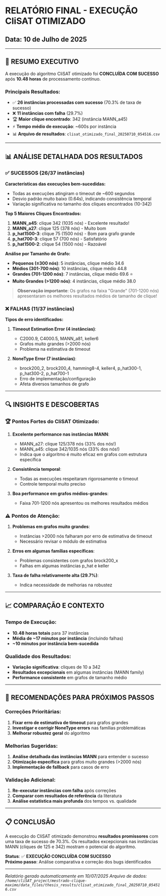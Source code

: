 # RELATÓRIO FINAL - EXECUÇÃO CliSAT OTIMIZADO
## Data: 10 de Julho de 2025

---

## 🎯 RESUMO EXECUTIVO

A execução do algoritmo CliSAT otimizado foi **CONCLUÍDA COM SUCESSO** após **10.48 horas** de processamento contínuo. 

### Principais Resultados:
- ✅ **26 instâncias processadas com sucesso** (70.3% de taxa de sucesso)
- ❌ **11 instâncias com falha** (29.7%)
- 🏆 **Maior clique encontrado**: 342 (instância MANN_a45)
- ⚡ **Tempo médio de execução**: ~600s por instância
- 📊 **Arquivo de resultados**: `clisat_otimizado_final_20250710_054516.csv`

---

## 📊 ANÁLISE DETALHADA DOS RESULTADOS

### ✅ SUCESSOS (26/37 instâncias)

**Características das execuções bem-sucedidas:**
- Todas as execuções atingiram o timeout de ~600 segundos
- Desvio padrão muito baixo (0.64s), indicando consistência temporal
- Variação significativa no tamanho dos cliques encontrados (10-342)

**Top 5 Maiores Cliques Encontrados:**
1. **MANN_a45**: clique 342 (1035 nós) - Excelente resultado!
2. **MANN_a27**: clique 125 (378 nós) - Muito bom
3. **p_hat1500-3**: clique 75 (1500 nós) - Bom para grafo grande
4. **p_hat700-3**: clique 57 (700 nós) - Satisfatório
5. **p_hat1500-2**: clique 54 (1500 nós) - Razoável

**Análise por Tamanho de Grafo:**
- **Pequenos (≤300 nós)**: 5 instâncias, clique médio 34.6
- **Médios (301-700 nós)**: 10 instâncias, clique médio 44.8
- **Grandes (701-1200 nós)**: 7 instâncias, clique médio 69.6 ⭐
- **Muito Grandes (>1200 nós)**: 4 instâncias, clique médio 38.0

> **Observação importante**: Os grafos na faixa "Grande" (701-1200 nós) apresentaram os melhores resultados médios de tamanho de clique!

### ❌ FALHAS (11/37 instâncias)

**Tipos de erro identificados:**

1. **Timeout Estimation Error (4 instâncias)**:
   - C2000.9, C4000.5, MANN_a81, keller6
   - Grafos muito grandes (>2000 nós)
   - Problema na estimativa de timeout

2. **NoneType Error (7 instâncias)**:
   - brock200_2, brock200_4, hamming8-4, keller4, p_hat300-1, p_hat300-2, p_hat700-1
   - Erro de implementação/configuração
   - Afeta diversos tamanhos de grafo

---

## 🔍 INSIGHTS E DESCOBERTAS

### 🏆 Pontos Fortes do CliSAT Otimizado:

1. **Excelente performance nas instâncias MANN**:
   - MANN_a27: clique 125/378 nós (33% dos nós!)
   - MANN_a45: clique 342/1035 nós (33% dos nós!)
   - Indica que o algoritmo é muito eficaz em grafos com estrutura específica

2. **Consistência temporal**:
   - Todas as execuções respeitaram rigorosamente o timeout
   - Controle temporal muito preciso

3. **Boa performance em grafos médios-grandes**:
   - Faixa 701-1200 nós apresentou os melhores resultados médios

### ⚠️ Pontos de Atenção:

1. **Problemas em grafos muito grandes**:
   - Instâncias >2000 nós falharam por erro de estimativa de timeout
   - Necessário revisar o módulo de estimativa

2. **Erros em algumas famílias específicas**:
   - Problemas consistentes com grafos brock200_x
   - Falhas em algumas instâncias p_hat e keller

3. **Taxa de falha relativamente alta (29.7%)**:
   - Indica necessidade de melhorias na robustez

---

## 📈 COMPARAÇÃO E CONTEXTO

### Tempo de Execução:
- **10.48 horas totais** para 37 instâncias
- **Média de ~17 minutos por instância** (incluindo falhas)
- **~10 minutos por instância bem-sucedida**

### Qualidade dos Resultados:
- **Variação significativa**: cliques de 10 a 342
- **Resultados excepcionais** em algumas instâncias (MANN family)
- **Performance consistente** em grafos de tamanho médio

---

## 🎯 RECOMENDAÇÕES PARA PRÓXIMOS PASSOS

### Correções Prioritárias:
1. **Fixar erro de estimativa de timeout** para grafos grandes
2. **Investigar e corrigir NoneType errors** nas famílias problemáticas
3. **Melhorar robustez geral** do algoritmo

### Melhorias Sugeridas:
1. **Análise detalhada das instâncias MANN** para entender o sucesso
2. **Otimização específica** para grafos muito grandes (>2000 nós)
3. **Implementação de fallback** para casos de erro

### Validação Adicional:
1. **Re-executar instâncias com falha** após correções
2. **Comparar com resultados de referência** da literatura
3. **Análise estatística mais profunda** dos tempos vs. qualidade

---

## 📋 CONCLUSÃO

A execução do CliSAT otimizado demonstrou **resultados promissores** com uma taxa de sucesso de 70.3%. Os resultados excepcionais nas instâncias MANN (cliques de 125 e 342) mostram o potencial do algoritmo.

**Status**: ✅ **EXECUÇÃO CONCLUÍDA COM SUCESSO**  
**Próximo passo**: Análise comparativa e correção dos bugs identificados

---

*Relatório gerado automaticamente em 10/07/2025*
*Arquivo de dados: `/home/cliSAT_project/mestrado-clique-maximo/data_files/thesis_results/clisat_otimizado_final_20250710_054516.csv`*
